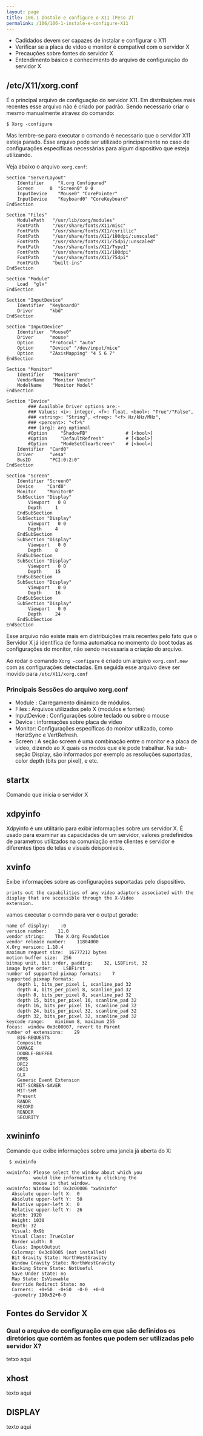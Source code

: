 ```yaml
---
layout: page
title: 106.1 Instale e configure o X11 (Peso 2)
permalink: /106/106-1-instale-e-configure-X11
---
```


* Cadidados devem ser capazes de instalar e configurar o X11
* Verificar se a placa de video e monitor é compativel com o servidor X
* Precauções sobre fontes do servidor X
* Entendimento básico e conhecimento do arquivo de configuração do servidor X

## /etc/X11/xorg.conf

É o principal arquivo de configuação do servidor X11. Em distribuições mais recentes esse arquivo não é criado por padrão. Sendo necessario criar o mesmo manualmente atravez do comando: 

	$ Xorg -configure 

Mas lembre-se para executar o comando é necessario que o servidor X11 esteja parado. 
Esse arquivo pode ser utilizado principalmente no caso de configurações específicas necessárias para algum dispositivo que esteja utilizando.

Veja abaixo o arquivo `xorg.conf`:


	Section "ServerLayout"
		Identifier     "X.org Configured"
		Screen      0  "Screen0" 0 0
		InputDevice    "Mouse0" "CorePointer"
		InputDevice    "Keyboard0" "CoreKeyboard"
	EndSection

	Section "Files"
		ModulePath   "/usr/lib/xorg/modules"
		FontPath     "/usr/share/fonts/X11/misc"
		FontPath     "/usr/share/fonts/X11/cyrillic"
		FontPath     "/usr/share/fonts/X11/100dpi/:unscaled"
		FontPath     "/usr/share/fonts/X11/75dpi/:unscaled"
		FontPath     "/usr/share/fonts/X11/Type1"
		FontPath     "/usr/share/fonts/X11/100dpi"
		FontPath     "/usr/share/fonts/X11/75dpi"
		FontPath     "built-ins"
	EndSection

	Section "Module"
		Load  "glx"
	EndSection

	Section "InputDevice"
		Identifier  "Keyboard0"
		Driver      "kbd"
	EndSection

	Section "InputDevice"
		Identifier  "Mouse0"
		Driver      "mouse"
		Option	    "Protocol" "auto"
		Option	    "Device" "/dev/input/mice"
		Option	    "ZAxisMapping" "4 5 6 7"
	EndSection

	Section "Monitor"
		Identifier   "Monitor0"
		VendorName   "Monitor Vendor"
		ModelName    "Monitor Model"
	EndSection

	Section "Device"
	        ### Available Driver options are:-
	        ### Values: <i>: integer, <f>: float, <bool>: "True"/"False",
	        ### <string>: "String", <freq>: "<f> Hz/kHz/MHz",
	        ### <percent>: "<f>%"
	        ### [arg]: arg optional
	        #Option     "ShadowFB"           	# [<bool>]
	        #Option     "DefaultRefresh"     	# [<bool>]
	        #Option     "ModeSetClearScreen" 	# [<bool>]
		Identifier  "Card0"
		Driver      "vesa"
		BusID       "PCI:0:2:0"
	EndSection

	Section "Screen"
		Identifier "Screen0"
		Device     "Card0"
		Monitor    "Monitor0"
		SubSection "Display"
			Viewport   0 0
			Depth     1
		EndSubSection
		SubSection "Display"
			Viewport   0 0
			Depth     4
		EndSubSection
		SubSection "Display"
			Viewport   0 0
			Depth     8
		EndSubSection
		SubSection "Display"
			Viewport   0 0
			Depth     15
		EndSubSection
		SubSection "Display"
			Viewport   0 0
			Depth     16
		EndSubSection
		SubSection "Display"
			Viewport   0 0
			Depth     24
		EndSubSection
	EndSection



Esse arquivo não existe mais em distribuições mais recentes pelo fato que o Servidor X já identifica de forma automatica no momento do boot todas as configurações do monitor, não sendo necessaria a criação do arquivo.

Ao rodar o comando `Xorg -configure` é criado um arquivo `xorg.conf.new` com as configurações detectadas. Em seguida esse arquivo deve ser movido para `/etc/X11/xorg.conf`

### Principais Sessões do arquivo xorg.conf

* Module : Carregamento dinâmico de módulos.
* Files : Arquivos utilizados pelo X (modulos e fontes)
* InputDevice : Configurações sobre teclado ou sobre o mouse
* Device : informações sobre placa de video
* Monitor: Configurações específicas do monitor utilizado, como HorizSync e VertRefresh.
* Screen : A seção screen é uma combinação entre o monitor e a placa de vídeo, dizendo ao X quais os modos que ele pode trabalhar. Na sub-seção Display, são informados por exemplo as resoluções suportadas, color depth (bits por pixel), e etc.


## startx

Comando que inicia o servidor X

## xdpyinfo

Xdpyinfo é um utilitário para exibir informações sobre um servidor X. É usado para examinar as capacidades de um servidor, valores predefinidos de parametros utilizados na comuniação entre clientes e servidor e diferentes tipos de telas e visuais deisponiveis.


## xvinfo 

Exibe informações sobre as configurações suportadas pelo dispositivo.

	prints out the capabilities of any video adaptors associated with the display that are accessible through the X-Video
	extension.

vamos executar o comndo para ver o output gerado:


	name of display:    :0
	version number:    11.0
	vendor string:    The X.Org Foundation
	vendor release number:    11804000
	X.Org version: 1.18.4
	maximum request size:  16777212 bytes
	motion buffer size:  256
	bitmap unit, bit order, padding:    32, LSBFirst, 32
	image byte order:    LSBFirst
	number of supported pixmap formats:    7
	supported pixmap formats:
	    depth 1, bits_per_pixel 1, scanline_pad 32
	    depth 4, bits_per_pixel 8, scanline_pad 32
	    depth 8, bits_per_pixel 8, scanline_pad 32
	    depth 15, bits_per_pixel 16, scanline_pad 32
	    depth 16, bits_per_pixel 16, scanline_pad 32
	    depth 24, bits_per_pixel 32, scanline_pad 32
	    depth 32, bits_per_pixel 32, scanline_pad 32
	keycode range:    minimum 8, maximum 255
	focus:  window 0x3c00007, revert to Parent
	number of extensions:    29
	    BIG-REQUESTS
	    Composite
	    DAMAGE
	    DOUBLE-BUFFER
	    DPMS
	    DRI2
	    DRI3
	    GLX
	    Generic Event Extension
	    MIT-SCREEN-SAVER
	    MIT-SHM
	    Present
	    RANDR
	    RECORD
	    RENDER
	    SECURITY

## xwininfo

Comando que exibe informações sobre uma janela já aberta do X:

	 $ xwininfo 

	xwininfo: Please select the window about which you
	          would like information by clicking the
	          mouse in that window.
	xwininfo: Window id: 0x3c00006 "xwininfo"
	  Absolute upper-left X:  0
	  Absolute upper-left Y:  50
	  Relative upper-left X:  0
	  Relative upper-left Y:  26
	  Width: 1920
	  Height: 1030
	  Depth: 32
	  Visual: 0x9b
	  Visual Class: TrueColor
	  Border width: 0
	  Class: InputOutput
	  Colormap: 0x3c00005 (not installed)
	  Bit Gravity State: NorthWestGravity
	  Window Gravity State: NorthWestGravity
	  Backing Store State: NotUseful
	  Save Under State: no
	  Map State: IsViewable
	  Override Redirect State: no
	  Corners:  +0+50  -0+50  -0-0  +0-0
	  -geometry 190x52+0-0


## Fontes do Servidor X




### Qual o arquivo de configuração em que são definidos os diretórios que contém as fontes que podem ser utilizadas pelo servidor X?

tetxo aqui

## xhost

texto aqui

## DISPLAY

texto aqui

